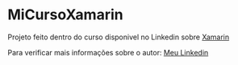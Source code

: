 # MiCursoXamarin

Projeto feito dentro do curso disponivel no Linkedin sobre [Xamarin](https://www.linkedin.com/learning/xamarin-esencial)

Para verificar mais informações sobre o autor:
[Meu Linkedin](https://www.linkedin.com/in/igd753/)
